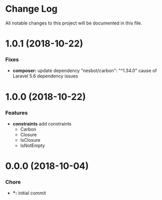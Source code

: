 # Change Log

All notable changes to this project will be documented in this file.

<a name="1.0.1"></a>
# 1.0.1 (2018-10-22)

### Fixes

* **composer:** update dependency "nesbot/carbon": "^1.34.0" cause of Laravel 5.6 dependency issues

<a name="1.0.0"></a>
# 1.0.0 (2018-10-22)

### Features

* **constraints** add constraints
    * Carbon
    * Closure
    * IsClosure
    * IsNotEmpty  

<a name="1.0.0"></a>
# 0.0.0 (2018-10-04)

### Chore
* **\*:** initial commit

